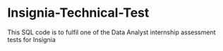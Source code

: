 # Insignia-Technical-Test
This SQL code is to fulfil one of the Data Analyst internship assessment tests for Insignia
